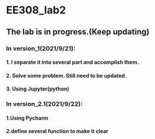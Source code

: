 # EE308_lab2
## The lab is in progress.(Keep updating)
### In version_1(2021/9/21):
#### 1. I separate it into several part and accomplish them.  
#### 2. Solve some problem. Still need to be updated.  
#### 3. Using Jupyter(python)  

### In version_2.1(2021/9/22):
#### 1.Using Pycharm
#### 2.define several function to make it clear
